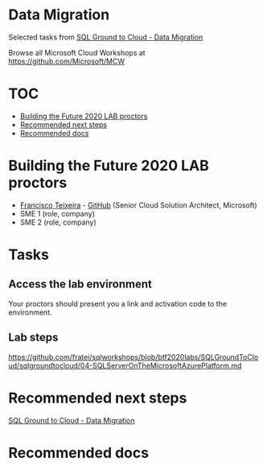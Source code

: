 # Data Migration

Selected tasks from [SQL Ground to Cloud - Data Migration](https://github.com/microsoft/sqlworkshops/tree/master/SQLGroundToCloud)

Browse all Microsoft Cloud Workshops at <https://github.com/Microsoft/MCW>

# TOC

* [Building the Future 2020 LAB proctors](#building-the-future-2020-lab-proctors)
* [Recommended next steps](#recommended-next-steps)
* [Recommended docs](#recommended-docs)

# Building the Future 2020 LAB proctors

* [Francisco Teixeira](https://www.linkedin.com/in/franciscoteixeira/) - [GitHub](https://github.com/fratei) (Senior Cloud Solution Architect, Microsoft)
* SME 1 (role, company)
* SME 2 (role, company)

# Tasks

## Access the lab environment

Your proctors should present you a link and activation code to the environment.

## Lab steps

<https://github.com/fratei/sqlworkshops/blob/btf2020labs/SQLGroundToCloud/sqlgroundtocloud/04-SQLServerOnTheMicrosoftAzurePlatform.md>

# Recommended next steps

[SQL Ground to Cloud - Data Migration](https://github.com/microsoft/sqlworkshops/tree/master/SQLGroundToCloud)

# Recommended docs
